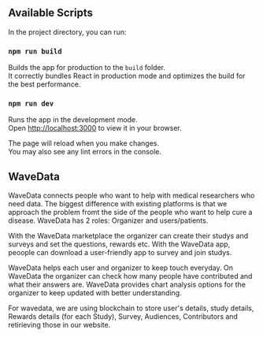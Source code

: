 ## Available Scripts

In the project directory, you can run:

### `npm run build`

Builds the app for production to the `build` folder.\
It correctly bundles React in production mode and optimizes the build for the best performance.

### `npm run dev`

Runs the app in the development mode.\
Open [http://localhost:3000](http://localhost:3000) to view it in your browser.

The page will reload when you make changes.\
You may also see any lint errors in the console.


## WaveData
WaveData connects people who want to help with medical researchers who need data. The biggest difference with existing platforms is that we approach the problem fromt the side of the people who want to help cure a disease. WaveData has 2 roles: Organizer and users/patients.

With the WaveData marketplace the organizer can create their studys and surveys and set the questions, rewards etc. With the WaveData app, peoople can download a user-friendly app to survey and join studys.

WaveData helps each user and organizer to keep touch everyday. On WaveData the organizer can check how many people have contributed and what their answers are. WaveData provides chart analysis options for the organizer to keep updated with better understanding.

For wavedata, we are using blockchain to store user's details, study details, Rewards details (for each Study), Survey, Audiences, Contributors and retirieving those in our website.